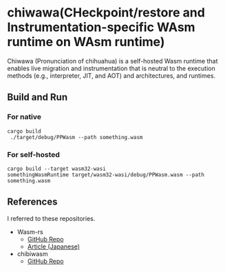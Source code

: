 # chiwawa(CHeckpoint/restore and Instrumentation-specific WAsm runtime on WAsm runtime)

Chiwawa (Pronunciation of chihuahua) is a self-hosted Wasm runtime that enables live migration and instrumentation that is neutral to the execution methods (e.g., interpreter, JIT, and AOT) and architectures, and runtimes.


## Build and Run
### For native

```
cargo build
 ./target/debug/PPWasm --path something.wasm
```

### For self-hosted

```
cargo build --target wasm32-wasi
somethingWasmRuntime target/wasm32-wasi/debug/PPWasm.wasm --path something.wasm
```


## References
I referred to these repositories.

- Wasm-rs
  - [GitHub Repo](https://github.com/kgtkr/wasm-rs)
  - [Article (Japanese)](https://qiita.com/kgtkr/items/f4b3e2d83c7067f3cfcb)
- chibiwasm
  - [GitHub Repo](https://github.com/skanehira/chibiwasm)
